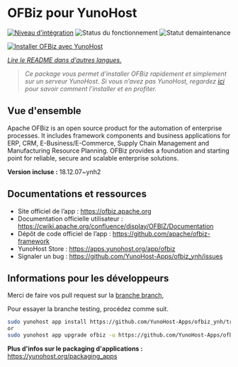 <!--
Nota bene: ce README est automatiquement généré par https://github.com/YunoHost/apps/tree/master/tools/readme_generator
Il ne doit pas être modifié à la main.
-->

# OFBiz pour YunoHost

[![Niveau d'intégration ](https://dash.yunohost.org/integration/ofbiz.svg)](https://dash.yunohost.org/appci/app/ofbiz) ![Status du fonctionnement](https://ci-apps.yunohost.org/ci/badges/ofbiz.status.svg) ![Statut demaintenance](https://ci-apps.yunohost.org/ci/badges/ofbiz.maintain.svg)

[![Installer OFBiz avec YunoHost](https://install-app.yunohost.org/install-with-yunohost.svg)](https://install-app.yunohost.org/?app=ofbiz)

*[Lire le README dans d'autres langues.](./ALL_README.md)*

> *Ce package vous permet d’installer OFBiz rapidement et simplement sur un serveur YunoHost.
Si vous n’avez pas YunoHost, regardez [ici](https://yunohost.org/#/install) pour savoir comment l’installer et en profiter.*

## Vue d'ensemble

Apache OFBiz is an open source product for the automation of enterprise processes. It includes framework components and business applications for ERP, CRM, E-Business/E-Commerce, Supply Chain Management and Manufacturing Resource Planning. OFBiz provides a foundation and starting point for reliable, secure and scalable enterprise solutions. 

**Version incluse :** 18.12.07~ynh2
## Documentations et ressources

- Site officiel de l’app : <https://ofbiz.apache.org>
- Documentation officielle utilisateur : <https://cwiki.apache.org/confluence/display/OFBIZ/Documentation>
- Dépôt de code officiel de l’app : <https://github.com/apache/ofbiz-framework>
- YunoHost Store : <https://apps.yunohost.org/app/ofbiz>
- Signaler un bug : <https://github.com/YunoHost-Apps/ofbiz_ynh/issues>

## Informations pour les développeurs

Merci de faire vos pull request sur la [branche branch](https://github.com/YunoHost-Apps/ofbiz_ynh/tree/testing),


Pour essayer la branche testing, procédez comme suit.

```bash
sudo yunohost app install https://github.com/YunoHost-Apps/ofbiz_ynh/tree/testing --debug
or
sudo yunohost app upgrade ofbiz -u https://github.com/YunoHost-Apps/ofbiz_ynh/tree/testing --debug
```

**Plus d'infos sur le packaging d'applications :** <https://yunohost.org/packaging_apps>
